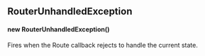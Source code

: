 ## RouterUnhandledException


#### new RouterUnhandledException()



Fires when the Route callback rejects to handle the current state.